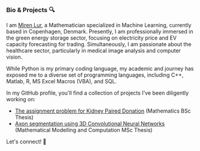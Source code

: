 ### Bio & Projects 🔍

I am [Miren Lur](https://www.linkedin.com/in/mirenlurbarquintorre/), a Mathematician specialized in Machine Learning, currently based in Copenhagen, Denmark. Presently, I am professionally immersed in the green energy storage sector, focusing on electricity price and EV capacity forecasting for trading. Simultaneously, I am passionate about the healthcare sector, particularly in medical image analysis and computer vision.

While Python is my primary coding language, my academic and journey has exposed me to a diverse set of programming languages, including C++, Matlab, R, MS Excel Macros (VBA), and SQL.

In my GitHub profile, you'll find a collection of projects I've been diligently working on:
- [The assignment problem for Kidney Paired Donation](https://github.com/MirenLurBarquin/Kidney-Paired-Donation) (Mathematics BSc Thesis)
- [Axon segmentation using 3D Convolutional Neural Networks](https://github.com/MirenLurBarquin/AxonSeg-3D-CNN) (Mathematical Modelling and Computation MSc Thesis)

Let's connect! 🚀

